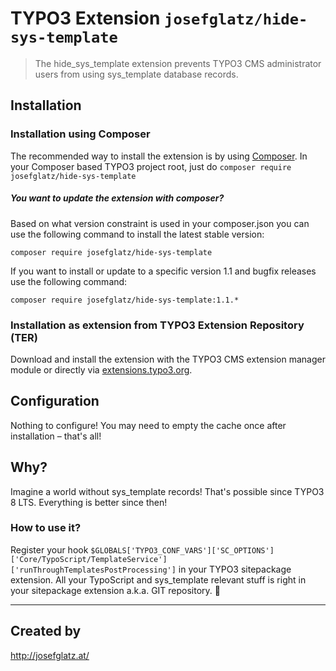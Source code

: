 TYPO3 Extension `josefglatz/hide-sys-template`
==============================================

> The hide_sys_template extension prevents TYPO3 CMS administrator users
> from using sys_template database records.

## Installation

### Installation using Composer

The recommended way to install the extension is by using
[Composer](https://getcomposer.org/). In your Composer based TYPO3
project root, just do `composer require josefglatz/hide-sys-template`

##### You want to update the extension with composer?

Based on what version constraint is used in your composer.json you can
use the following command to install the latest stable version:

`composer require josefglatz/hide-sys-template`

If you want to install or update to a specific version 1.1 and bugfix
releases use the following command:

`composer require josefglatz/hide-sys-template:1.1.*`


### Installation as extension from TYPO3 Extension Repository (TER)

Download and install the extension with the TYPO3 CMS extension manager
module or directly via
[extensions.typo3.org](https://typo3.org/extensions/repository/view/hide_sys_template).

## Configuration

Nothing to configure! You may need to empty the cache once after
installation – that's all!

## Why?

Imagine a world without sys_template records! That's possible since
TYPO3 8 LTS. Everything is better since then!

### How to use it?

Register your hook
`$GLOBALS['TYPO3_CONF_VARS']['SC_OPTIONS']['Core/TypoScript/TemplateService']['runThroughTemplatesPostProcessing']`
in your TYPO3 sitepackage extension. All your TypoScript and
sys_template relevant stuff is right in your sitepackage extension
a.k.a. GIT repository. 🤩

---

## Created by

<http://josefglatz.at/>
